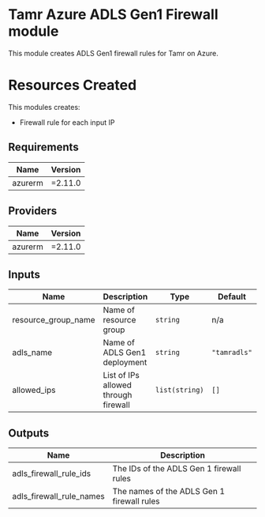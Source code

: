 # Tamr Azure ADLS Gen1 Firewall module

This module creates ADLS Gen1 firewall rules for Tamr on Azure.

# Resources Created
This modules creates:
* Firewall rule for each input IP

<!-- BEGINNING OF PRE-COMMIT-TERRAFORM DOCS HOOK -->
## Requirements

| Name | Version |
|------|---------|
| azurerm | =2.11.0 |

## Providers

| Name | Version |
|------|---------|
| azurerm | =2.11.0 |

## Inputs

| Name | Description | Type | Default | Required |
|------|-------------|------|---------|:--------:|
| resource\_group\_name | Name of resource group | `string` | n/a | yes |
| adls\_name | Name of ADLS Gen1 deployment | `string` | `"tamradls"` | no |
| allowed\_ips | List of IPs allowed through firewall | `list(string)` | `[]` | no |

## Outputs

| Name | Description |
|------|-------------|
| adls\_firewall\_rule\_ids | The IDs of the ADLS Gen 1 firewall rules |
| adls\_firewall\_rule\_names | The names of the ADLS Gen 1 firewall rules |

<!-- END OF PRE-COMMIT-TERRAFORM DOCS HOOK -->
